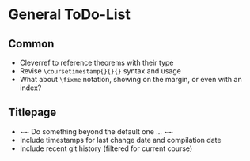 # General ToDo-List

## Common

- Cleverref to reference theorems with their type
- Revise `\coursetimestamp{}{}{}` syntax and usage
- What about `\fixme` notation, showing on the margin, or even with an index?

## Titlepage

- ~~ Do something beyond the default one … ~~
- Include timestamps for last change date and compilation date
- Include recent git history (filtered for current course)
